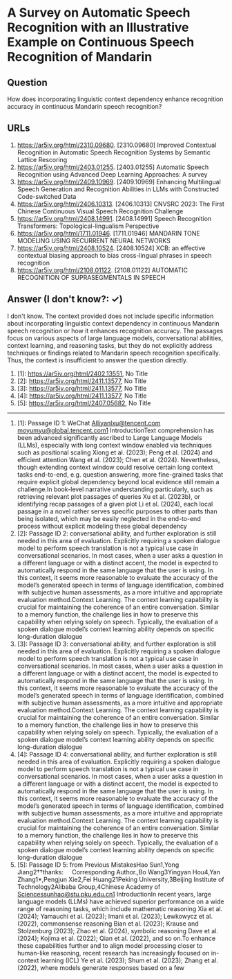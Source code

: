 # A Survey on Automatic Speech Recognition with an Illustrative Example on Continuous Speech Recognition of Mandarin

## Question

How does incorporating linguistic context dependency enhance recognition accuracy in continuous Mandarin speech recognition?

## URLs

1. https://ar5iv.org/html/2310.09680. [2310.09680] Improved Contextual Recognition in Automatic Speech Recognition Systems by Semantic Lattice Rescoring
2. https://ar5iv.org/html/2403.01255. [2403.01255] Automatic Speech Recognition using Advanced Deep Learning Approaches: A survey
3. https://ar5iv.org/html/2409.10969. [2409.10969] Enhancing Multilingual Speech Generation and Recognition Abilities in LLMs with Constructed Code-switched Data
4. https://ar5iv.org/html/2406.10313. [2406.10313] CNVSRC 2023: The First Chinese Continuous Visual Speech Recognition Challenge
5. https://ar5iv.org/html/2408.14991. [2408.14991] Speech Recognition Transformers: Topological-lingualism Perspective
6. https://ar5iv.org/html/1711.01946. [1711.01946] MANDARIN TONE MODELING USING RECURRENT NEURAL NETWORKS
7. https://ar5iv.org/html/2408.10524. [2408.10524] XCB: an effective contextual biasing approach to bias cross-lingual phrases in speech recognition
8. https://ar5iv.org/html/2108.01122. [2108.01122] AUTOMATIC RECOGNITION OF SUPRASEGMENTALS IN SPEECH

## Answer (I don't know?: ✓)

I don't know. The context provided does not include specific information about incorporating linguistic context dependency in continuous Mandarin speech recognition or how it enhances recognition accuracy. The passages focus on various aspects of large language models, conversational abilities, context learning, and reasoning tasks, but they do not explicitly address techniques or findings related to Mandarin speech recognition specifically. Thus, the context is insufficient to answer the question directly.

1. [1]:  https://ar5iv.org/html/2402.13551, No Title
2. [2]:  https://ar5iv.org/html/2411.13577, No Title
3. [3]:  https://ar5iv.org/html/2411.13577, No Title
4. [4]:  https://ar5iv.org/html/2411.13577, No Title
5. [5]:  https://ar5iv.org/html/2407.05682, No Title
---
1. [1]:  Passage ID 1: WeChat AIliyanlxu@tencent.com moyumyu@global.tencent.com1 IntroductionText comprehension has been advanced significantly ascribed to Large Language Models (LLMs), especially with long context window enabled via techniques such as positional scaling Xiong et al. (2023); Peng et al. (2024) and efficient attention Wang et al. (2023); Chen et al. (2024). Nevertheless, though extending context window could resolve certain long context tasks end-to-end, e.g. question answering, more fine-grained tasks that require explicit global dependency beyond local evidence still remain a challenge.In book-level narrative understanding particularly, such as retrieving relevant plot passages of queries Xu et al. (2023b), or identifying recap passages of a given plot Li et al. (2024), each local passage in a novel rather serves specific purposes to other parts than being isolated, which may be easily neglected in the end-to-end process without explicit modeling these global dependency
2. [2]:  Passage ID 2: conversational ability, and further exploration is still needed in this area of evaluation. Explicitly requiring a spoken dialogue model to perform speech translation is not a typical use case in conversational scenarios. In most cases, when a user asks a question in a different language or with a distinct accent, the model is expected to automatically respond in the same language that the user is using. In this context, it seems more reasonable to evaluate the accuracy of the model’s generated speech in terms of language identification, combined with subjective human assessments, as a more intuitive and appropriate evaluation method.Context Learning. The context learning capability is crucial for maintaining the coherence of an entire conversation. Similar to a memory function, the challenge lies in how to preserve this capability when relying solely on speech. Typically, the evaluation of a spoken dialogue model’s context learning ability depends on specific long-duration dialogue
3. [3]:  Passage ID 3: conversational ability, and further exploration is still needed in this area of evaluation. Explicitly requiring a spoken dialogue model to perform speech translation is not a typical use case in conversational scenarios. In most cases, when a user asks a question in a different language or with a distinct accent, the model is expected to automatically respond in the same language that the user is using. In this context, it seems more reasonable to evaluate the accuracy of the model’s generated speech in terms of language identification, combined with subjective human assessments, as a more intuitive and appropriate evaluation method.Context Learning. The context learning capability is crucial for maintaining the coherence of an entire conversation. Similar to a memory function, the challenge lies in how to preserve this capability when relying solely on speech. Typically, the evaluation of a spoken dialogue model’s context learning ability depends on specific long-duration dialogue
4. [4]:  Passage ID 4: conversational ability, and further exploration is still needed in this area of evaluation. Explicitly requiring a spoken dialogue model to perform speech translation is not a typical use case in conversational scenarios. In most cases, when a user asks a question in a different language or with a distinct accent, the model is expected to automatically respond in the same language that the user is using. In this context, it seems more reasonable to evaluate the accuracy of the model’s generated speech in terms of language identification, combined with subjective human assessments, as a more intuitive and appropriate evaluation method.Context Learning. The context learning capability is crucial for maintaining the coherence of an entire conversation. Similar to a memory function, the challenge lies in how to preserve this capability when relying solely on speech. Typically, the evaluation of a spoken dialogue model’s context learning ability depends on specific long-duration dialogue
5. [5]:  Passage ID 5: from Previous MistakesHao Sun1,Yong Jiang2††thanks:     Corresponding Author.,Bo Wang3Yingyan Hou4,Yan Zhang1*,Pengjun Xie2,Fei Huang21Peking University,3Beijing Institute of Technology2Alibaba Group,4Chinese Academy of Sciencessunhao@stu.pku.edu.cn1 IntroductionIn recent years, large language models (LLMs) have achieved superior performance on a wide range of reasoning tasks, which include mathematic reasoning Xia et al. (2024); Yamauchi et al. (2023); Imani et al. (2023); Lewkowycz et al. (2022), commonsense reasoning Bian et al. (2023); Krause and Stolzenburg (2023); Zhao et al. (2024), symbolic reasoning Dave et al. (2024); Kojima et al. (2022); Qian et al. (2022), and so on.To enhance these capabilities further and to align model processing closer to human-like reasoning, recent research has increasingly focused on in-context learning (ICL) Ye et al. (2023); Shum et al. (2023); Zhang et al. (2022), where models generate responses based on a few